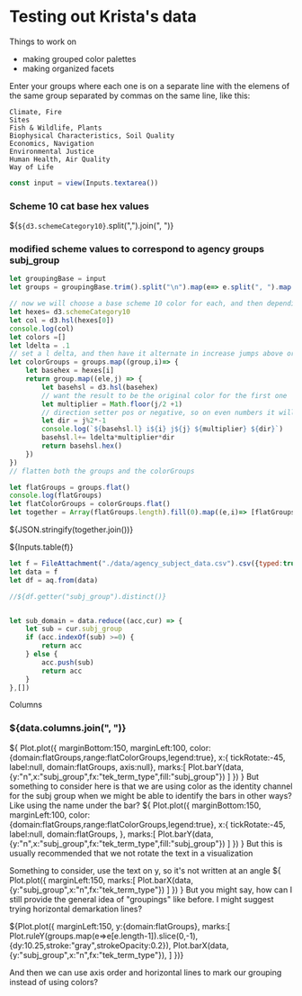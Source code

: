 # Testing out Krista's data

Things to work on
* making grouped color palettes
* making organized facets

Enter your groups where each one is on a separate line with the elemens of the same group separated by commas on the same line, like this:
```
Climate, Fire
Sites
Fish & Wildlife, Plants 
Biophysical Characteristics, Soil Quality
Economics, Navigation
Environmental Justice
Human Health, Air Quality
Way of Life
```
```js
const input = view(Inputs.textarea())
```

### Scheme 10 cat base hex values
${`${d3.schemeCategory10}`.split(",").join(", ")}
### modified scheme values to correspond to agency groups subj_group



```js
let groupingBase = input
let groups = groupingBase.trim().split("\n").map(e=> e.split(", ").map(ee=>ee.trim()))

// now we will choose a base scheme 10 color for each, and then depending on the number of sub groups we will pick out a number of lightness steps to apply
let hexes= d3.schemeCategory10
let col = d3.hsl(hexes[0])
console.log(col)
let colors =[]
let ldelta = .1
// set a l delta, and then have it alternate in increase jumps above or below the base value
let colorGroups = groups.map((group,i)=> {
    let basehex = hexes[i]
    return group.map((ele,j) => {
        let basehsl = d3.hsl(basehex)
        // want the result to be the original color for the first one
        let multiplier = Math.floor(j/2 +1)
        // direction setter pos or negative, so on even numbers it will add in lightness, and for odd, it will subtrack
        let dir = j%2*-1
        console.log(`${basehsl.l} i${i} j${j} ${multiplier} ${dir}`)
        basehsl.l+= ldelta*multiplier*dir
        return basehsl.hex()
    })
})
// flatten both the groups and the colorGroups

let flatGroups = groups.flat()
console.log(flatGroups)
let flatColorGroups = colorGroups.flat()
let together = Array(flatGroups.length).fill(0).map((e,i)=> [flatGroups[i],flatColorGroups[i]])

```
${JSON.stringify(together.join())}


${Inputs.table(f)}
```js
let f = FileAttachment("./data/agency_subject_data.csv").csv({typed:true})
let data = f
let df = aq.from(data)

//${df.getter("subj_group").distinct()}
```

```js

let sub_domain = data.reduce((acc,cur) => {
    let sub = cur.subj_group
    if (acc.indexOf(sub) >=0) {
        return acc
    } else {
        acc.push(sub)
        return acc
    }
},[])
```
Columns
### ${data.columns.join(", ")}
${
    Plot.plot({
        marginBottom:150,
        marginLeft:100,
        color:{domain:flatGroups,range:flatColorGroups,legend:true},
        x:{
            tickRotate:-45,
            label:null,
            domain:flatGroups,
            axis:null},
        marks:[
            Plot.barY(data,{y:"n",x:"subj_group",fx:"tek_term_type",fill:"subj_group"})
        ]
    })
}
But something to consider here is that we are using color as the identity channel for the subj group when we might be able to identify the bars in other ways? Like using the name under the bar?
${
    Plot.plot({
        marginBottom:150,
        marginLeft:100,
        color:{domain:flatGroups,range:flatColorGroups,legend:true},
        x:{
            tickRotate:-45,
            label:null,
            domain:flatGroups,
            },
        marks:[
            Plot.barY(data,{y:"n",x:"subj_group",fx:"tek_term_type",fill:"subj_group"})
        ]
    })
}
But this is usually recommended that we not rotate the text in a visualization

Something to consider, use the text on y, so it's not written at an angle
${
    Plot.plot({
        marginLeft:150,
        marks:[
            Plot.barX(data,{y:"subj_group",x:"n",fx:"tek_term_type"})
        ]
    })
}
But you might say, how can I still provide the general idea of "groupings" like before. I might suggest trying horizontal demarkation lines?

${Plot.plot({
        marginLeft:150,
        y:{domain:flatGroups},
        marks:[
            Plot.ruleY(groups.map(e=>e[e.length-1]).slice(0,-1),{dy:10.25,stroke:"gray",strokeOpacity:0.2}),
            Plot.barX(data,{y:"subj_group",x:"n",fx:"tek_term_type"}),
        ]
})}

And then we can use axis order and horizontal lines to mark our grouping instead of using colors?
